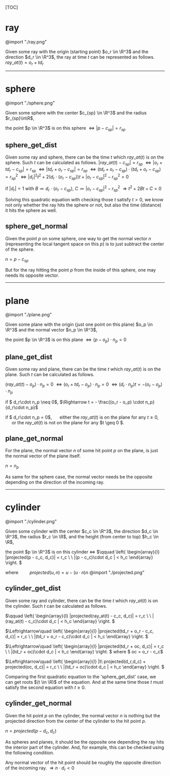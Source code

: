 [TOC]

# ray

@import "./ray.png"

Given some ray with the origin (starting point) $o_r \in \R^3$ and the direction $d_r \in \R^3$,
the ray at time $t$ can be represented as follows.
$ray\_at(t) = o_r + td_r$

---

# sphere

@import "./sphere.png"

Given some sphere with the center $c_{sp} \in \R^3$ and the radius $r_{sp}\in\R$,

the point $p \in \R^3$ is on this sphere
$\Leftrightarrow |p - c_{sp}| = r_{sp}$

## sphere_get_dist

Given some ray and sphere, there can be the time $t$ which $ray\_at(t)$ is on the sphere. Such $t$ can be calculated as follows.
$|ray\_at(t) - c_{sp}| = r_{sp}$
$\Leftrightarrow |o_r + td_r - c_{sp}| = r_{sp}$
$\Leftrightarrow |td_r + o_r - c_{sp}| = r_{sp}$ $\Leftrightarrow (td_r + o_r - c_{sp})\cdot(td_r + o_r - c_{sp}) = r_{sp}^2$
$\Leftrightarrow |d_r|^2t^2 + 2(d_r\cdot(o_r - c_{sp}))t + |o_r - c_{sp}|^2 - r_{sp}^2 = 0$

if $|d_r| = 1$ with $B \coloneqq d_r\cdot(o_r-c_{sp}),\ C \coloneqq |o_r - c_{sp}|^2 - r_{sp}^2$
$\Rightarrow t^2 + 2Bt + C = 0$

Solving this quadratic equation with checking those $t$ satisfy $t > 0$,
we know not only whether the ray hits the sphere or not, but also the time (distance) it hits the sphere as well.

## sphere_get_normal

Given the point $p$ on some sphere, one way to get the normal vector $n$ (representing the local tangent space on this $p$) is to just subtract the center of the sphere.

$n = p - c_{sp}$

But for the ray hitting the point $p$ from the inside of this sphere, one may needs its opposite vector.

---

# plane

@import "./plane.png"

Given some plane with the origin (just one point on this plane) $o_p \in \R^3$ and the normal vector $n_p \in \R^3$,

the point $p \in \R^3$ is on this plane
$\Leftrightarrow (p - o_p)\cdot n_p = 0$

## plane_get_dist

Given some ray and plane, there can be the time $t$ which $ray\_at(t)$ is on the plane. Such $t$ can be calculated as follows.

$(ray\_at(t) - o_p) \cdot n_p = 0$
$\Leftrightarrow (o_r + td_r - o_p) \cdot n_p = 0$
$\Leftrightarrow (d_r\cdot n_p)t = - (o_r - o_p) \cdot n_p$

if $ d_r\cdot n_p \neq 0$, 
$\Rightarrow t = - \frac{(o_r - o_p) \cdot n_p}{d_r\cdot n_p}$

if $ d_r\cdot n_p = 0$,
$\quad$ either the $ray\_at(t)$ is on the plane for any $t \geq 0$,
$\quad$ or the $ray\_at(t)$ is not on the plane for any $t \geq 0 $.

## plane_get_normal

For the plane, the normal vector $n$ of some hit point $p$ on the plane, is just the normal vector of the plane itself.

$n = n_p$

As same for the sphere case, the normal vector needs be the opposite depending on the direction of the incoming ray.

---

# cylinder

@import "./cylinder.png"

Given some cylinder with the center $c_c \in \R^3$, the direction $d_c \in \R^3$, the radius $r_c \in \R$, and the height (from center to top) $h_c \in \R$,

the point $p \in \R^3$ is on this cylinder
$\Leftrightarrow$
$\qquad
  \left\{
    \begin{array}{l}
			|projected(p - c_c, d_c)| = r_c \\
			\\
			|(p - c_c)\cdot d_c | < h_c
    \end{array}
  \right.
$

where
$\qquad projected(u, n) = u - (u\cdot n)n$
@import "./projected.png"

## cylinder_get_dist

Given some ray and cylinder, there can be the time $t$ which $ray\_at(t)$ is on the cylinder. Such $t$ can be calculated as follows.

$\qquad
  \left\{
    \begin{array}{l}
			|projected(ray\_at(t) - c_c, d_c)| = r_c \\
			\\
			|(ray\_at(t) - c_c)\cdot d_c | < h_c
    \end{array}
  \right.
$

$\Leftrightarrow\quad
  \left\{
    \begin{array}{l}
			|projected(td_r + o_r - c_c, d_c)| = r_c \\
			\\
			|(td_r + o_r - c_c)\cdot d_c | < h_c
    \end{array}
  \right.
$

$\Leftrightarrow\quad
  \left\{
    \begin{array}{l}
			|projected(td_r + oc, d_c)| = r_c \\
			\\
			|(td_r + oc)\cdot d_c | < h_c
    \end{array}
  \right.
$ where $ oc = o_r - c_c$

$\Leftrightarrow\quad
  \left\{
    \begin{array}{l}
			|t\ projected(d_r,d_c) + projected(oc, d_c)| = r_c \\
			\\
			|(td_r + oc)\cdot d_c | < h_c
    \end{array}
  \right.
$

Comparing the first quadratic equation to the 'sphere_get_dist' case, we can get roots $(t \in \R)$ of the equation.
And at the same time those $t$ must satisfy the second equation with $t \geq 0$.

## cylinder_get_normal

Given the hit point $p$ on the cylinder, the normal vector $n$ is nothing but the projected direction from the center of the cylinder to the hit point $p$.

$n = projected(p - d_c, d_c)$

As spheres and planes, it should be the opposite one depending the ray hits the interior part of the cylinder. And, for example, this can be checked using the following condition.

Any normal vector of the hit point should be roughly the opposite direction of the incoming ray.
$\Rightarrow n \cdot d_r < 0$
